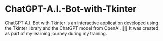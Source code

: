 # ChatGPT-A.I.-Bot-with-Tkinter
ChatGPT A.I. Bot with Tkinter is an interactive application developed using the Tkinter library and the ChatGPT model from OpenAI. 🤖💬 It was created as part of my learning journey during my training.
